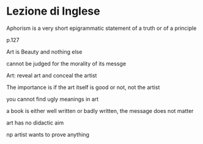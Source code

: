 # Lezione di Inglese


Aphorism is a very short epigrammatic statement of a truth or of a principle

p.127

Art is Beauty and nothing else

cannot be judged for the morality of its messge

Art: reveal art and conceal the artist

The importance is if the art itself is good or not, not the artist

you cannot find ugly meanings in art

a book is either well written or badly written, the message does not matter


art has no didactic aim


np artist wants to prove anything
<!--stackedit_data:
eyJoaXN0b3J5IjpbLTY2OTc2MDI4OCwtNjcxMjE2Mjk5XX0=
-->